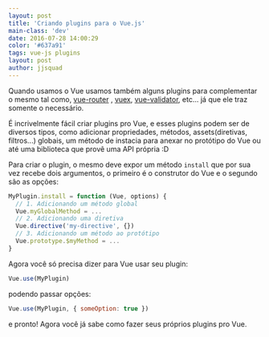 ```yaml
---
layout: post
title: 'Criando plugins para o Vue.js'
main-class: 'dev'
date: 2016-07-28 14:00:29 
color: '#637a91'
tags: vue-js plugins
layout: post
author: jjsquad
---
```


Quando usamos o Vue usamos também alguns plugins para complementar o mesmo tal como, [vue-router](https://github.com/vuejs/vue-router) , [vuex](https://github.com/vuejs/vuex), [vue-validator](https://github.com/vuejs/vue-validator), etc... já que ele traz somente o necessário.

É incrivelmente fácil criar plugins pro Vue, e esses plugins podem ser de diversos tipos, como adicionar propriedades, métodos, assets(diretivas, filtros...) globais, um método de instacia para anexar no protótipo do Vue ou até uma biblioteca que provê uma API própria :D

Para criar o plugin, o mesmo deve expor um método `install` que por sua vez recebe dois argumentos, o primeiro é o construtor do Vue e o segundo são as opções:

```javascript
MyPlugin.install = function (Vue, options) {
  // 1. Adicionando um método global
  Vue.myGlobalMethod = ...
  // 2. Adicionando uma diretiva
  Vue.directive('my-directive', {})
  // 3. Adicionando um método ao protótipo
  Vue.prototype.$myMethod = ...
}
```

Agora você só precisa dizer para Vue usar seu plugin:

```javascript
Vue.use(MyPlugin)
```

podendo passar opções:

```javascript
Vue.use(MyPlugin, { someOption: true })
```

e pronto! Agora você já sabe como fazer seus próprios plugins pro Vue.
